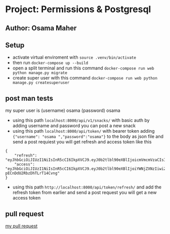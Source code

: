 # Project: Permissions & Postgresql

## Author: Osama Maher

## Setup

- activate virtual enviroment with `source .venv/bin/activate`
- then run `docker-compose up --build`
- open a split terminal and run this command `docker-compose run web python manage.py migrate`
- create super user with this command `docker-compose run web python manage.py createsuperuser`

## post man tests

my super user is (username) osama (password) osama

- using this path `localhost:8000/api/v1/snacks/` with basic auth by adding username and password you can post a new snack
- using this path `localhost:8000/api/token/` with bearer token adding `{"username": "osama ","password":"osama"}` to the body as json file
and send a post requiest you will get refresh and access token like this

```
{
    "refresh": "eyJhbGciOiJIUzI1NiIsInR5cCI6IkpXVCJ9.eyJ0b2tlbl90eXBlIjoicmVmcmVzaCIsImV4cCI6MTY3MTU2MDgxMywiaWF0IjoxNjcxNDc0NDEzLCJqdGkiOiJjNjYzZGNhOTdjNTQ0YTlkYTFiNjdhODUxM2FiNGNlMiIsInVzZXJfaWQiOjEsInVzZXJuYW1lIjoib3NhbWEifQ.R8vnP__MmWY1420AhYY_IHB9WO3f9WAGXA2P88tw48c",
    "access": "eyJhbGciOiJIUzI1NiIsInR5cCI6IkpXVCJ9.eyJ0b2tlbl90eXBlIjoiYWNjZXNzIiwiZXhwIjoxNjcxNDc0NzEzLCJpYXQiOjE2NzE0NzQ0MTMsImp0aSI6ImVlODU1NmYwOTliNDQ0NWFiYzA3ZWUyZjczY2NjZjRkIiwidXNlcl9pZCI6MSwidXNlcm5hbWUiOiJvc2FtYSJ9.H1D1WxFk2PW8ZgAgRKg-pECnDdU2RbzDhTLrT14Cvng"
}
```
- using this path `http://localhost:8000/api/token/refresh/` and add the refresh token from earlier and send a post request 
you will get a new access token

## pull request 
[my pull request](https://github.com/osamadado123/drf-auth/pull/1)

